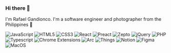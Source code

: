 ### Hi there 👋

I'm Rafael Gandionco. I'm a software engineer and photographer from the Philippines 🌴


<!-- See: https://github.com/anuraghazra/github-readme-stats?tab=readme-ov-file#all-demos 
![Top Langs](https://github-readme-stats.vercel.app/api/top-langs/?username=rafaelgandi&layout=compact&theme=dracula) -->

<!-- 
See: https://home.aveek.io/GitHub-Profile-Badges/ 
See: https://shields.io/badges
-->
![JavaScript](https://img.shields.io/badge/JavaScript-F7DF1E.svg?style=for-the-badge&logo=JavaScript&logoColor=black)
![HTML5](https://img.shields.io/badge/html5-%23E34F26.svg?style=for-the-badge&logo=html5&logoColor=white)
![CSS3](https://img.shields.io/badge/css3-%231572B6.svg?style=for-the-badge&logo=css3&logoColor=white)
![React](https://img.shields.io/badge/React-61DAFB.svg?style=for-the-badge&logo=React&logoColor=black)
![Preact](https://img.shields.io/badge/Preact-673AB8.svg?style=for-the-badge&logo=Preact&logoColor=white)
![Zepto](https://img.shields.io/badge/%F0%9F%86%89%20%20Zepto-green?style=for-the-badge)
![jQuery](https://img.shields.io/badge/jquery-%230769AD.svg?style=for-the-badge&logo=jquery&logoColor=white)
![PHP](https://img.shields.io/badge/php-%23777BB4.svg?style=for-the-badge&logo=php&logoColor=white)
![Typescript](https://img.shields.io/badge/TypeScript-3178C6.svg?style=for-the-badge&logo=TypeScript&logoColor=white)
![Chrome Extensions](https://img.shields.io/badge/Chrome%20Extensions%20V3-brightgreen?style=for-the-badge&logo=googlechrome&logoColor=white)
![Arc](https://img.shields.io/badge/Arc-FCBFBD.svg?style=for-the-badge&logo=Arc&logoColor=black)
![Things](https://img.shields.io/badge/%F0%9F%93%A5%20Things%203-blue?style=for-the-badge)
![Notion](https://img.shields.io/badge/Notion-ffffff.svg?style=for-the-badge&logo=Notion&logoColor=black)
![Figma](https://img.shields.io/badge/Figma-ec7dff.svg?style=for-the-badge&logo=Figma&logoColor=white)
![MacOS](https://img.shields.io/badge/Apple-cbd9de.svg?style=for-the-badge&logo=Apple&logoColor=black)









<!--
**rafaelgandi/rafaelgandi** is a ✨ _special_ ✨ repository because its `README.md` (this file) appears on your GitHub profile.
-->
